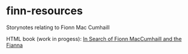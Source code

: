 # finn-resources
Storynotes relating to Fionn Mac Cumhaill

HTML book (work in progess): [In Search of Fionn MacCumhaill and the Fianna](https://psychemedia.github.io/finn-resources/)
